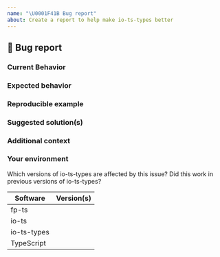```yaml
---
name: "\U0001F41B Bug report"
about: Create a report to help make io-ts-types better
---
```


## 🐛 Bug report

### Current Behavior

<!-- If applicable, add screenshots to help explain your problem. -->

### Expected behavior

<!-- A clear and concise description of what you expected to happen. -->

### Reproducible example

### Suggested solution(s)

<!-- How could we solve this bug? What changes would need to made to io-ts-types? -->

### Additional context

<!-- Add any other context about the problem here.  -->

### Your environment

Which versions of io-ts-types are affected by this issue? Did this work in previous versions of io-ts-types?

<!-- PLEASE FILL THIS OUT -->

| Software    | Version(s) |
| ----------- | ---------- |
| fp-ts       |            |
| io-ts       |            |
| io-ts-types |            |
| TypeScript  |            |
